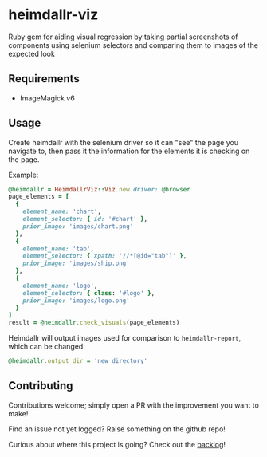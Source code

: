 # heimdallr-viz

Ruby gem for aiding visual regression by taking partial screenshots of components using selenium selectors and comparing them to images of the expected look

## Requirements

* ImageMagick v6

## Usage

Create heimdallr with the selenium driver so it can "see" the page you navigate to, then pass it the information for the elements it is checking on the page.

Example:

```ruby
@heimdallr = HeimdallrViz::Viz.new driver: @browser
page_elements = [
  {
    element_name: 'chart',
    element_selector: { id: '#chart' },
    prior_image: 'images/chart.png'
  },
  {
    element_name: 'tab',
    element_selector: { xpath: '//*[@id="tab"]' },
    prior_image: 'images/ship.png'
  },
  {
    element_name: 'logo',
    element_selector: { class: '#logo' },
    prior_image: 'images/logo.png'
  }
]
result = @heimdallr.check_visuals(page_elements)
```

Heimdallr will output images used for comparison to `heimdallr-report`, which can be changed:

```ruby
@heimdallr.output_dir = 'new directory'
```

## Contributing

Contributions welcome; simply open a PR with the improvement you want to make!

Find an issue not yet logged? Raise something on the github repo!

Curious about where this project is going? Check out the [backlog](https://trello.com/b/g5AbHzjh/heimdallr-viz)!